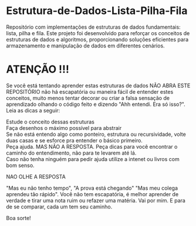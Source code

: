 # Estrutura-de-Dados-Lista-Pilha-Fila
Repositório com implementações de estruturas de dados fundamentais: lista, pilha e fila. Este projeto foi desenvolvido para reforçar os conceitos de estruturas de dados e algoritmos, proporcionando soluções eficientes para armazenamento e manipulação de dados em diferentes cenários.

# ATENÇÃO !!!
Se você está tentando aprender estas estruturas de dados NÃO ABRA ESTE REPOSITÓRIO não há escapatória ou maneira fácil de entender estes conceitos, muito menos tentar decorar ou criar a falsa sensação de aprendizado olhando o código feito e dizendo "Ahh entendi. Era só isso?". Leia as dicas a seguir:  
  
Estude o conceito dessas estruturas  
Faça desenhos o máximo possível para abstrair  
Se não está entendo algo como ponteiro, estrutura ou recursividade, volte duas casas e se esforce pra entender o básico primeiro.  
Peça ajuda. MAS NÃO A RESPOSTA. Peça dicas para você encontrar o caminho do entendimento, não para te levarem até lá.  
Caso não tenha ninguém para pedir ajuda utilize a intenet ou livros com bom senso.  
  
NAO OLHE A RESPOSTA  
  
"Mas eu não tenho tempo", "A prova está chegando" "Mas meu colega aprendeu tão rápido". Você não tem escapatória, é melhor aprender de verdade e tirar uma nota ruim ou refazer uma matéria. Vai por mim. E para de se comparar, cada um tem seu caminho.
  
Boa sorte!
